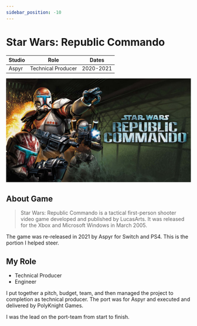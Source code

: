 ```yaml
---
sidebar_position: -10
---
```


# Star Wars: Republic Commando
|Studio|Role|Dates|
|----|----|----|
|Aspyr|Technical Producer|2020-2021|

![Star Wars: Republic Commanod](/img/projects/swrc/hero.jpg)
## About Game

>Star Wars: Republic Commando is a tactical first-person shooter video game developed and published by LucasArts. It was released for the Xbox and Microsoft Windows in March 2005.

The game was re-released in 2021 by Aspyr for Switch and PS4. This is the portion I helped steer.

## My Role

* Technical Producer
* Engineer

I put together a pitch, budget, team, and then managed the project to completion as technical producer. The port was for Aspyr and executed and delivered by PolyKnight Games.

I was the lead on the port-team from start to finish.